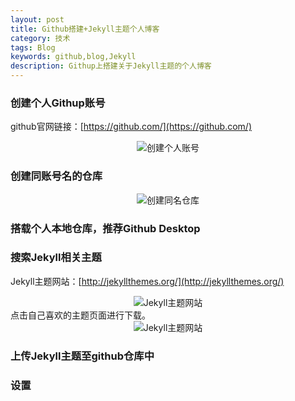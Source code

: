 ```yaml
---
layout: post
title: Github搭建+Jekyll主题个人博客
category: 技术
tags: Blog
keywords: github,blog,Jekyll
description: Githup上搭建关于Jekyll主题的个人博客
---
```

### 创建个人Githup账号

github官网链接：[https://github.com/](https://github.com/)

<center>
   <img src="https://XzBuleSky.github.io/pages/githup-auth.png" alt="创建个人账号">
</center>


### 创建同账号名的仓库

<center>
   <img src="https://XzBuleSky.github.io/pages/repository.png" alt="创建同名仓库">
</center>


### 搭载个人本地仓库，推荐Github Desktop



### 搜索Jekyll相关主题

Jekyll主题网站：[http://jekyllthemes.org/](http://jekyllthemes.org/)

<center>
   <img src="https://XzBuleSky.github.io/pages/jekyll.png" alt="Jekyll主题网站">
</center>
点击自己喜欢的主题页面进行下载。
<center>
   <img src="https://XzBuleSky.github.io/pages/jekyll_download.png" alt="Jekyll主题网站">
</center>

### 上传Jekyll主题至github仓库中

### 设置
